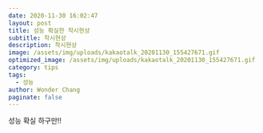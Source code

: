 ```yaml
---
date: 2020-11-30 16:02:47
layout: post
title: 성능 확실한 착시현상
subtitle: 착시현상
description: 착시현상
image: /assets/img/uploads/kakaotalk_20201130_155427671.gif
optimized_image: /assets/img/uploads/kakaotalk_20201130_155427671.gif
category: tips
tags:
  - 성능
author: Wonder Chang
paginate: false
---
```

성능 확실 하구만!!